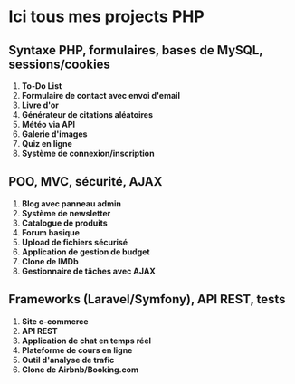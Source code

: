# Ici tous mes projects PHP
## Syntaxe PHP, formulaires, bases de MySQL, sessions/cookies
1. **To-Do List**
2. **Formulaire de contact avec envoi d'email**
3. **Livre d'or**
4. **Générateur de citations aléatoires**
5. **Météo via API**
6. **Galerie d'images**
7. **Quiz en ligne**
8. **Système de connexion/inscription**
## POO, MVC, sécurité, AJAX
1. **Blog avec panneau admin**
2. **Système de newsletter**
3. **Catalogue de produits**
4. **Forum basique**
5. **Upload de fichiers sécurisé**
6. **Application de gestion de budget**
7. **Clone de IMDb**
8. **Gestionnaire de tâches avec AJAX**
## Frameworks (Laravel/Symfony), API REST, tests
1. **Site e-commerce**
2. **API REST**
3. **Application de chat en temps réel**
4. **Plateforme de cours en ligne**
5. **Outil d'analyse de trafic**
6. **Clone de Airbnb/Booking.com**